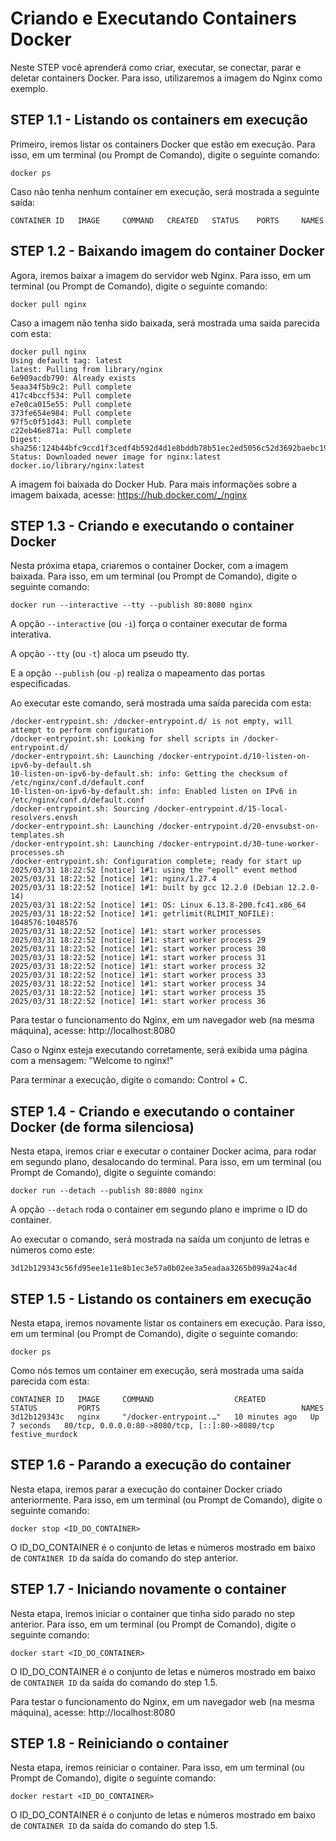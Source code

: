# Criando e Executando Containers Docker

Neste STEP você aprenderá como criar, executar, se conectar, parar e deletar containers Docker. Para isso, utilizaremos a imagem do Nginx como exemplo.

## STEP 1.1 - Listando os containers em execução

Primeiro, iremos listar os containers Docker que estão em execução. Para isso, em um terminal (ou Prompt de Comando), digite o seguinte comando:

```
docker ps
```

Caso não tenha nenhum container em execução, será mostrada a seguinte saída:

```
CONTAINER ID   IMAGE     COMMAND   CREATED   STATUS    PORTS     NAMES
```

## STEP 1.2 - Baixando imagem do container Docker

Agora, iremos baixar a imagem do servidor web Nginx. Para isso, em um terminal (ou Prompt de Comando), digite o seguinte comando:

```
docker pull nginx
```

Caso a imagem não tenha sido baixada, será mostrada uma saída parecida com esta:

```
docker pull nginx
Using default tag: latest
latest: Pulling from library/nginx
6e909acdb790: Already exists 
5eaa34f5b9c2: Pull complete 
417c4bccf534: Pull complete 
e7e0ca015e55: Pull complete 
373fe654e984: Pull complete 
97f5c0f51d43: Pull complete 
c22eb46e871a: Pull complete 
Digest: sha256:124b44bfc9ccd1f3cedf4b592d4d1e8bddb78b51ec2ed5056c52d3692baebc19
Status: Downloaded newer image for nginx:latest
docker.io/library/nginx:latest
```

A imagem foi baixada do Docker Hub. Para mais informações sobre a imagem baixada, acesse: https://hub.docker.com/_/nginx

## STEP 1.3 - Criando e executando o container Docker

Nesta próxima etapa, criaremos o container Docker, com a imagem baixada. Para isso, em um terminal (ou Prompt de Comando), digite o seguinte comando:

```
docker run --interactive --tty --publish 80:8080 nginx
```

A opção ```--interactive``` (ou ```-i```) força o container executar de forma interativa.

A opção ```--tty``` (ou ```-t```) aloca um pseudo tty.

E a opção ```--publish``` (ou ```-p```) realiza o mapeamento das portas especificadas.

Ao executar este comando, será mostrada uma saída parecida com esta:

```
/docker-entrypoint.sh: /docker-entrypoint.d/ is not empty, will attempt to perform configuration
/docker-entrypoint.sh: Looking for shell scripts in /docker-entrypoint.d/
/docker-entrypoint.sh: Launching /docker-entrypoint.d/10-listen-on-ipv6-by-default.sh
10-listen-on-ipv6-by-default.sh: info: Getting the checksum of /etc/nginx/conf.d/default.conf
10-listen-on-ipv6-by-default.sh: info: Enabled listen on IPv6 in /etc/nginx/conf.d/default.conf
/docker-entrypoint.sh: Sourcing /docker-entrypoint.d/15-local-resolvers.envsh
/docker-entrypoint.sh: Launching /docker-entrypoint.d/20-envsubst-on-templates.sh
/docker-entrypoint.sh: Launching /docker-entrypoint.d/30-tune-worker-processes.sh
/docker-entrypoint.sh: Configuration complete; ready for start up
2025/03/31 18:22:52 [notice] 1#1: using the "epoll" event method
2025/03/31 18:22:52 [notice] 1#1: nginx/1.27.4
2025/03/31 18:22:52 [notice] 1#1: built by gcc 12.2.0 (Debian 12.2.0-14) 
2025/03/31 18:22:52 [notice] 1#1: OS: Linux 6.13.8-200.fc41.x86_64
2025/03/31 18:22:52 [notice] 1#1: getrlimit(RLIMIT_NOFILE): 1048576:1048576
2025/03/31 18:22:52 [notice] 1#1: start worker processes
2025/03/31 18:22:52 [notice] 1#1: start worker process 29
2025/03/31 18:22:52 [notice] 1#1: start worker process 30
2025/03/31 18:22:52 [notice] 1#1: start worker process 31
2025/03/31 18:22:52 [notice] 1#1: start worker process 32
2025/03/31 18:22:52 [notice] 1#1: start worker process 33
2025/03/31 18:22:52 [notice] 1#1: start worker process 34
2025/03/31 18:22:52 [notice] 1#1: start worker process 35
2025/03/31 18:22:52 [notice] 1#1: start worker process 36
```

Para testar o funcionamento do Nginx, em um navegador web (na mesma máquina), acesse: http://localhost:8080

Caso o Nginx esteja executando corretamente, será exibida uma página com a mensagem: "Welcome to nginx!"

Para terminar a execução, digite o comando: Control + C.

## STEP 1.4 - Criando e executando o container Docker (de forma silenciosa)

Nesta etapa, iremos criar e executar o container Docker acima, para rodar em segundo plano, desalocando do terminal. Para isso, em um terminal (ou Prompt de Comando), digite o seguinte comando:

```
docker run --detach --publish 80:8080 nginx
```

A opção ```--detach``` roda o container em segundo plano e imprime o ID do container.

Ao executar o comando, será mostrada na saída um conjunto de letras e números como este:

```
3d12b129343c56fd95ee1e11e8b1ec3e57a0b02ee3a5eadaa3265b099a24ac4d
```

## STEP 1.5 - Listando os containers em execução

Nesta etapa, iremos novamente listar os containers em execução.  Para isso, em um terminal (ou Prompt de Comando), digite o seguinte comando:

```
docker ps
```

Como nós temos um container em execução, será mostrada uma saída parecida com esta:

```
CONTAINER ID   IMAGE     COMMAND                  CREATED          STATUS         PORTS                                             NAMES
3d12b129343c   nginx     "/docker-entrypoint.…"   10 minutes ago   Up 7 seconds   80/tcp, 0.0.0.0:80->8080/tcp, [::]:80->8080/tcp   festive_murdock
```

## STEP 1.6 - Parando a execução do container

Nesta etapa, iremos parar a execução do container Docker criado anteriormente. Para isso, em um terminal (ou Prompt de Comando), digite o seguinte comando:

```
docker stop <ID_DO_CONTAINER>
```

O ID_DO_CONTAINER é o conjunto de letas e números mostrado em baixo de ```CONTAINER ID``` da saída do comando do step anterior.

## STEP 1.7 - Iniciando novamente o container

Nesta etapa, iremos iniciar o container que tinha sido parado no step anterior. Para isso, em um terminal (ou Prompt de Comando), digite o seguinte comando:

```
docker start <ID_DO_CONTAINER>
```

O ID_DO_CONTAINER é o conjunto de letas e números mostrado em baixo de ```CONTAINER ID``` da saída do comando do step 1.5.

Para testar o funcionamento do Nginx, em um navegador web (na mesma máquina), acesse: http://localhost:8080

## STEP 1.8 - Reiniciando o container

Nesta etapa, iremos reiniciar o container. Para isso, em um terminal (ou Prompt de Comando), digite o seguinte comando:

```
docker restart <ID_DO_CONTAINER>
```

O ID_DO_CONTAINER é o conjunto de letas e números mostrado em baixo de ```CONTAINER ID``` da saída do comando do step 1.5.